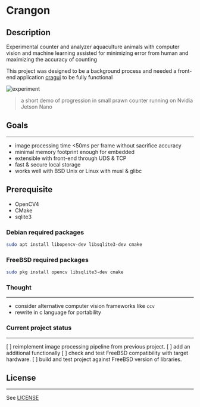 # Crangon

## Description

Experimental counter and analyzer aquaculture animals with computer vision and machine learning assisted for minimizing error from human and maximizing the accuracy of counting

This project was designed to be a background process and needed a front-end application [cragui](https://github.com) to be fully functional

![experiment](https://i.imgur.com/pyDZTjF.gif)

> a short demo of progression in small prawn counter running on Nvidia Jetson Nano


## Goals
---

- image processing time <50ms per frame without sacrifice accuracy
- minimal memory footprint enough for embedded
- extensible with front-end through UDS & TCP
- fast & secure local storage
- works well with BSD Unix or Linux with musl & glibc

## Prerequisite

- OpenCV4
- CMake
- sqlite3

### Debian required packages

```bash
sudo apt install libopencv-dev libsqlite3-dev cmake
```

### FreeBSD required packages

```sh
sudo pkg install opencv libsqlite3-dev cmake
```

### Thought
---

- consider alternative computer vision frameworks like `ccv`
- rewrite in c language for portability

### Current project status
---

[ ] reimplement image processing pipeline from previous project.
[ ] add an additional functionally 
[ ] check and test FreeBSD compatibility with target hardware.
[ ] build and test project against FreeBSD version of libraries.

## License
---

See [LICENSE](https://github.com/kanokkorn/crangon/blob/main/LICENSE)
